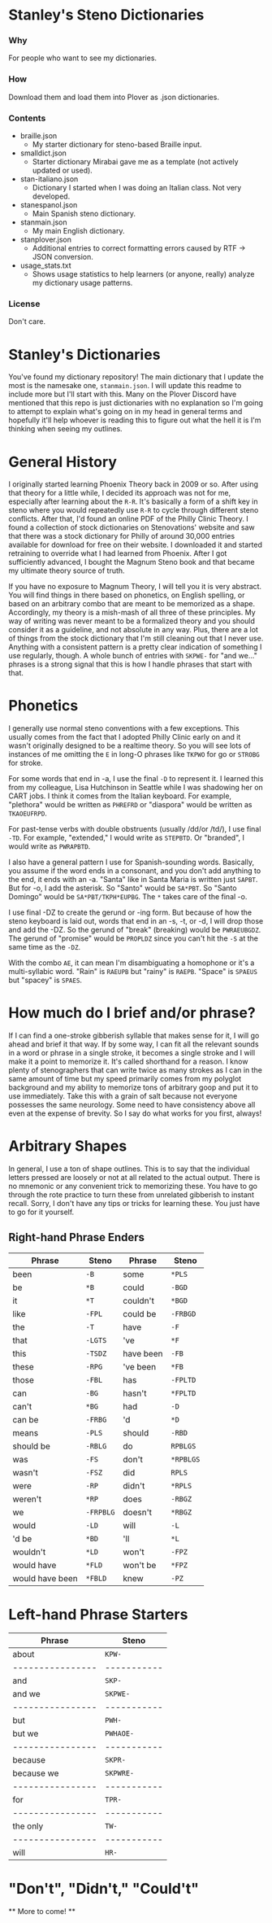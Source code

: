 # Stanley's Steno Dictionaries

### Why

For people who want to see my dictionaries.

### How

Download them and load them into Plover as .json dictionaries.


### Contents

- braille.json
    - My starter dictionary for steno-based Braille input.
- smalldict.json
    - Starter dictionary Mirabai gave me as a template (not actively updated or used).
- stan-italiano.json
    -  Dictionary I started when I was doing an Italian class. Not very developed.
- stanespanol.json
    - Main Spanish steno dictionary.
- stanmain.json
    - My main English dictionary.
- stanplover.json
    - Additional entries to correct formatting errors caused by RTF -> JSON conversion.
- usage_stats.txt
    - Shows usage statistics to help learners (or anyone, really) analyze my dictionary usage patterns.


### License

Don't care.

# Stanley's Dictionaries

You've found my dictionary repository! The main dictionary that I update the most is the namesake one, `stanmain.json`. I will update this readme to include more but I'll start with this. Many on the Plover Discord have mentioned that this repo is just dictionaries with no explanation so I'm going to attempt to explain what's going on in my head in general terms and hopefully it'll help whoever is reading this to figure out what the hell it is I'm thinking when seeing my outlines.


# General History

I originally started learning Phoenix Theory back in 2009 or so. After using that theory for a little while, I decided its approach was not for me, especially after learning about the `R-R`. It's basically a form of a shift key in steno where you would repeatedly use `R-R` to cycle through different steno conflicts. After that, I'd found an online PDF of the Philly Clinic Theory. I found a collection of stock dictionaries on Stenovations' website and saw that there was a stock dictionary for Philly of around 30,000 entries available for download for free on their website. I downloaded it and started retraining to override what I had learned from Phoenix. After I got sufficiently advanced, I bought the Magnum Steno book and that became my ultimate theory source of truth.

If you have no exposure to Magnum Theory, I will tell you it is very abstract. You will find things in there based on phonetics, on English spelling, or based on an arbitrary combo that are meant to be memorized as a shape. Accordingly, my theory is a mish-mash of all three of these principles. My way of writing was never meant to be a formalized theory and you should consider it as a guideline, and not absolute in any way. Plus, there are a lot of things from the stock dictionary that I'm still cleaning out that I never use. Anything with a consistent pattern is a pretty clear indication of something I use regularly, though. A whole bunch of entries with `SKPWE-` for "and we..." phrases is a strong signal that this is how I handle phrases that start with that.

# Phonetics

I generally use normal steno conventions with a few exceptions. This usually comes from the fact that I adopted Philly Clinic early on and it wasn't originally designed to be a realtime theory. So you will see lots of instances of me omitting the `E` in long-O phrases like `TKPWO` for go or `STROBG` for stroke.

For some words that end in -a, I use the final `-D` to represent it. I learned this from my colleague, Lisa Hutchinson in Seattle while I was shadowing her on CART jobs. I think it comes from the Italian keyboard. For example, "plethora" would be written as `PHREFRD` or "diaspora" would be written as `TKAOEUFRPD`.

For past-tense verbs with double obstruents (usually /dd/or /td/), I use final `-TD`. For example, "extended," I would write as `STEPBTD`. Or "branded", I would write as `PWRAPBTD`.

I also have a general pattern I use for Spanish-sounding words. Basically, you assume if the word ends in a consonant, and you don't add anything to the end, it ends with an -a. "Santa" like in Santa Maria is written just `SAPBT`. But for -o, I add the asterisk. So "Santo" would be `SA*PBT`. So "Santo Domingo" would be `SA*PBT/TKPH*EUPBG`. The `*` takes care of the final -o.

I use final -DZ to create the gerund or -ing form. But because of how the steno keyboard is laid out, words that end in an -s, -t, or -d, I will drop those and add the -DZ. So the gerund of "break" (breaking) would be `PWRAEUBGDZ`. The gerund of "promise" would be `PROPLDZ` since you can't hit the `-S` at the same time as the `-DZ`.

With the combo `AE`, it can mean I'm disambiguating a homophone or it's a multi-syllabic word. "Rain" is `RAEUPB` but "rainy" is `RAEPB`. "Space" is `SPAEUS` but "spacey" is `SPAES`.

# How much do I brief and/or phrase?

If I can find a one-stroke gibberish syllable that makes sense for it, I will go ahead and brief it that way. If by some way, I can fit all the relevant sounds in a word or phrase in a single stroke, it becomes a single stroke and I will make it a point to memorize it. It's called shorthand for a reason. I know plenty of stenographers that can write twice as many strokes as I can in the same amount of time but my speed primarily comes from my polyglot background and my ability to memorize tons of arbitrary goop and put it to use immediately. Take this with a grain of salt because not everyone possesses the same neurology. Some need to have consistency above all even at the expense of brevity. So I say do what works for you first, always!

# Arbitrary Shapes
In general, I use a ton of shape outlines. This is to say that the individual letters pressed are loosely or not at all related to the actual output. There is no mnemonic or any convenient trick to memorizing these. You have to go through the rote practice to turn these from unrelated gibberish to instant recall. Sorry, I don't have any tips or tricks for learning these. You just have to go for it yourself.

## Right-hand Phrase Enders

| Phrase        | Steno    | Phrase         | Steno    |
| ------------- | -------- | -------------- | -------- |
| been          | `-B`     | some           | `*PLS`   |
| be            | `*B`     | could          | `-BGD`   |
| it            | `*T`     | couldn't       | `*BGD`   |
| like          | `-FPL`   | could be       | `-FRBGD` |
| the           | `-T`     | have           | `-F`     |
| that          | `-LGTS`  | 've            | `*F`     |
| this          | `-TSDZ`  | have been      | `-FB`    |
| these         | `-RPG`   | 've been       | `*FB`    |
| those         | `-FBL`   | has            | `-FPLTD` |
| can           | `-BG`    | hasn't         | `*FPLTD` |
| can't         | `*BG`    | had            | `-D`     |
| can be        | `-FRBG`  | 'd             | `*D`     |
| means         | `-PLS`   | should         | `-RBD`   |
| should be     | `-RBLG`  | do             | `RPBLGS` |
| was           | `-FS`    | don't          | `*RPBLGS`|
| wasn't        | `-FSZ`   | did            | `RPLS`   |
| were          | `-RP`    | didn't         | `*RPLS`  |
| weren't       | `*RP`    | does           | `-RBGZ`  |
| we            | `-FRPBLG`| doesn't        | `*RBGZ`  |
| would         | `-LD`    | will           | `-L`     |
| 'd be         | `*BD`    | 'll            | `*L`     |
| wouldn't      | `*LD`    | won't          | `-FPZ`   |
| would have    | `*FLD`   | won't be       | `*FPZ`   |
| would have been| `*FBLD` | knew           | `-PZ`    |

# Left-hand Phrase Starters

| Phrase           | Steno       |
| ---------------- | ----------- |
| about            | `KPW-`      |
| ---------------- | ----------- |
| and              | `SKP-`      |
| and we           | `SKPWE-`    |
| ---------------- | ----------- |
| but              | `PWH-`      |
| but we           | `PWHAOE-`   |
| ---------------- | ----------- |
| because          | `SKPR-`     |
| because we       | `SKPWRE-`   |
| ---------------- | ----------- |
| for              | `TPR-`      |
| ---------------- | ----------- |
| the only         | `TW-`       |
| ---------------- | ----------- |
| will             | `HR-`       |

# "Don't", "Didn't," "Could't"



** More to come! **
